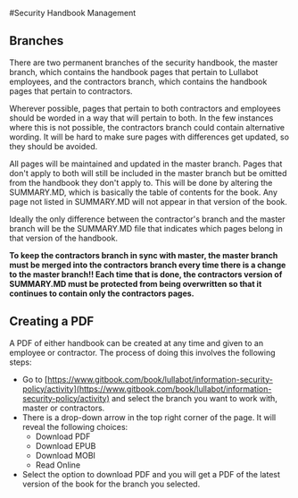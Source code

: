 #Security Handbook Management

## Branches
There are two permanent branches of the security handbook, the master branch, which contains the handbook pages that pertain to Lullabot employees, and the contractors branch, which contains the handbook pages that pertain to contractors.

Wherever possible, pages that pertain to both contractors and employees should be worded in a way that will pertain to both. In the few instances where this is not possible, the contractors branch could contain alternative wording. It will be hard to make sure pages with differences get updated, so they should be avoided.

All pages will be maintained and updated in the master branch. Pages that don't apply to both will still be included in the master branch but be omitted from the handbook they don't apply to. This will be done by altering the SUMMARY.MD, which is basically the table of contents for the book. Any page not listed in SUMMARY.MD will not appear in that version of the book.

Ideally the only difference between the contractor's branch and the master branch will be the SUMMARY.MD file that indicates which pages belong in that version of the handbook.

**To keep the contractors branch in sync with master, the master branch must be merged into the contractors branch every time there is a change to the master branch!! Each time that is done, the contractors version of SUMMARY.MD must be protected from being overwritten so that it continues to contain only the contractors pages.**

## Creating a PDF
A PDF of either handbook can be created at any time and given to an employee or contractor. The process of doing this involves the following steps:

* Go to [https://www.gitbook.com/book/lullabot/information-security-policy/activity](https://www.gitbook.com/book/lullabot/information-security-policy/activity) and select the branch you want to work with, master or contractors.
* There is a drop-down arrow in the top right corner of the page. It will reveal the following choices:
	* Download PDF
	* Download EPUB
	* Download MOBI
	* Read Online
* Select the option to download PDF and you will get a PDF of the latest version of the book for the branch you selected.